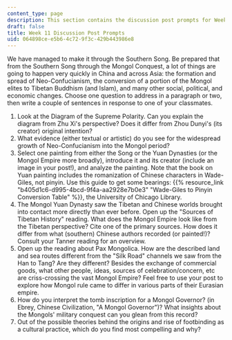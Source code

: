 ```yaml
---
content_type: page
description: This section contains the discussion post prompts for Week 11.
draft: false
title: Week 11 Discussion Post Prompts
uid: 064898ce-e5b6-4c72-9f3c-429b443986e8
---
```

We have managed to make it through the Southern Song. Be prepared that from the Southern Song through the Mongol Conquest, a lot of things are going to happen very quickly in China and across Asia: the formation and spread of Neo-Confucianism, the conversion of a portion of the Mongol elites to Tibetan Buddhism (and Islam), and many other social, political, and economic changes. Choose one question to address in a paragraph or two, then write a couple of sentences in response to one of your classmates. 

1. Look at the Diagram of the Supreme Polarity. Can you explain the diagram from Zhu Xi's perspective? Does it differ from Zhou Dunyi's (its creator) original intention? 
2. What evidence (either textual or artistic) do you see for the widespread growth of Neo-Confucianism into the Mongol period? 
3. Select one painting from either the Song or the Yuan Dynasties (or the Mongol Empire more broadly), introduce it and its creator (include an image in your post!), and analyze the painting. Note that the book on Yuan painting includes the romanization of Chinese characters in Wade-Giles, not pinyin. Use this guide to get some bearings: {{% resource_link "b405d1c6-d995-4bcd-9f4a-aa2928e7b0e3" "Wade-Giles to Pinyin Conversion Table" %}}, the University of Chicago Library.
4. The Mongol Yuan Dynasty saw the Tibetan and Chinese worlds brought into contact more directly than ever before. Open up the "Sources of Tibetan History" reading. What does the Mongol Empire look like from the Tibetan perspective? Cite one of the primary sources. How does it differ from what (southern) Chinese authors recorded (or painted!)? Consult your Tanner reading for an overview. 
5. Open up the reading about Pax Mongolica. How are the described land and sea routes different from the "Silk Road" channels we saw from the Han to Tang? Are they different? Besides the exchange of commercial goods, what other people, ideas, sources of celebration/concern, etc are criss-crossing the vast Mongol Empire? Feel free to use your post to explore how Mongol rule came to differ in various parts of their Eurasian empire. 
6. How do you interpret the tomb inscription for a Mongol Governor? (in Ebrey, Chinese Civilization, "A Mongol Governor")? What insights about the Mongols' military conquest can you glean from this record? 
7. Out of the possible theories behind the origins and rise of footbinding as a cultural practice, which do you find most compelling and why?